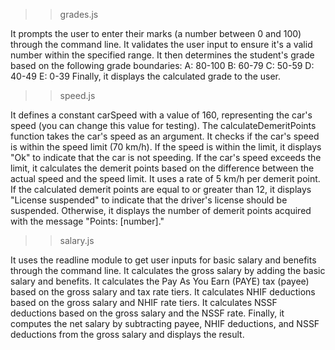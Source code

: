 >>grades.js

It prompts the user to enter their marks (a number between 0 and 100) through the command line.
It validates the user input to ensure it's a valid number within the specified range.
It then determines the student's grade based on the following grade boundaries:
A: 80-100
B: 60-79
C: 50-59
D: 40-49
E: 0-39
Finally, it displays the calculated grade to the user.

>>speed.js

It defines a constant carSpeed with a value of 160, representing the car's speed (you can change this value for testing).
The calculateDemeritPoints function takes the car's speed as an argument.
It checks if the car's speed is within the speed limit (70 km/h). If the speed is within the limit, it displays "Ok" to indicate that the car is not speeding.
If the car's speed exceeds the limit, it calculates the demerit points based on the difference between the actual speed and the speed limit. It uses a rate of 5 km/h per demerit point.
If the calculated demerit points are equal to or greater than 12, it displays "License suspended" to indicate that the driver's license should be suspended.
Otherwise, it displays the number of demerit points acquired with the message "Points: [number]."

>>salary.js

It uses the readline module to get user inputs for basic salary and benefits through the command line.
It calculates the gross salary by adding the basic salary and benefits.
It calculates the Pay As You Earn (PAYE) tax (payee) based on the gross salary and tax rate tiers.
It calculates NHIF deductions based on the gross salary and NHIF rate tiers.
It calculates NSSF deductions based on the gross salary and the NSSF rate.
Finally, it computes the net salary by subtracting payee, NHIF deductions, and NSSF deductions from the gross salary and displays the result.